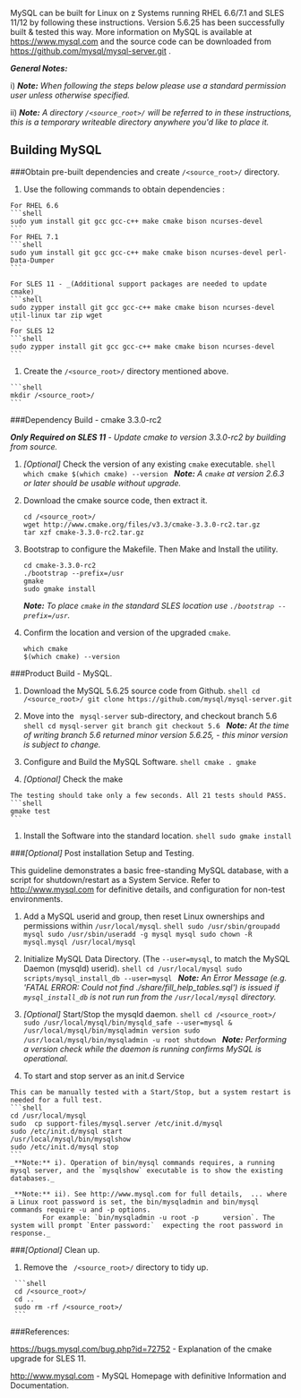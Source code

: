 MySQL can be built for Linux on z Systems running RHEL 6.6/7.1 and SLES 11/12 by following these instructions.  Version 5.6.25 has been successfully built & tested this way.
More information on MySQL is available at https://www.mysql.com and the source code can be downloaded from https://github.com/mysql/mysql-server.git
.

_**General Notes:**_

i) _**Note:** When following the steps below please use a standard permission user unless otherwise specified._

ii) _**Note:** A directory `/<source_root>/` will be referred to in these instructions, this is a temporary writeable directory anywhere you'd like to place it._

## Building MySQL

###Obtain pre-built dependencies and create `/<source_root>/` directory.

   1. Use the following commands to obtain dependencies :

    For RHEL 6.6
    ```shell
    sudo yum install git gcc gcc-c++ make cmake bison ncurses-devel
    ```
    For RHEL 7.1
    ```shell
    sudo yum install git gcc gcc-c++ make cmake bison ncurses-devel perl-Data-Dumper
    ```

    For SLES 11 - _(Additional support packages are needed to update cmake)_
    ```shell
    sudo zypper install git gcc gcc-c++ make cmake bison ncurses-devel util-linux tar zip wget
    ```
    For SLES 12
    ```shell
    sudo zypper install git gcc gcc-c++ make cmake bison ncurses-devel
    ```

   1. Create the `/<source_root>/` directory mentioned above.

    ```shell
    mkdir /<source_root>/
    ```

###Dependency Build -  cmake 3.3.0-rc2

   _**Only Required on SLES 11**  - Update cmake to version 3.3.0-rc2 by building from source._

   1. _[Optional]_ Check the version of any existing `cmake` executable.
    ```shell
      which cmake
      $(which cmake) --version
    ```
      _**Note:** A `cmake` at version 2.6.3 or later should be usable without upgrade._


   1. Download the cmake source code, then extract it.
      ```shell
      cd /<source_root>/
      wget http://www.cmake.org/files/v3.3/cmake-3.3.0-rc2.tar.gz
      tar xzf cmake-3.3.0-rc2.tar.gz
      ```

   1. Bootstrap to configure the Makefile. Then Make and Install the utility.
      ```shell
      cd cmake-3.3.0-rc2
      ./bootstrap --prefix=/usr
      gmake
      sudo gmake install
      ```
      _**Note:** To place `cmake` in the standard SLES location use `./bootstrap --prefix=/usr`._


   1. Confirm the location and version of the upgraded `cmake`.
      ```shell
      which cmake
      $(which cmake) --version
      ```

###Product Build - MySQL.

   1. Download the MySQL 5.6.25 source code from Github.
    ```shell
    cd /<source_root>/
    git clone https://github.com/mysql/mysql-server.git
    ```

   1. Move into the ` mysql-server` sub-directory, and checkout branch 5.6
    ```shell
    cd mysql-server
    git branch
    git checkout 5.6
    ```
    _**Note:** At the time of writing branch 5.6 returned minor version 5.6.25, - this minor version is subject to change._


   1. Configure and Build the MySQL Software.
    ```shell
    cmake .
    gmake
    ```

   1. _[Optional]_ Check the make

    The testing should take only a few seconds. All 21 tests should PASS.
    ```shell
    gmake test
    ```

   1. Install the Software into the standard location.
    ```shell
    sudo gmake install
    ```

###_[Optional]_ Post installation Setup and Testing.

   This guideline demonstrates a basic free-standing MySQL database, with a script for shutdown/restart as a System Service.
   Refer to http://www.mysql.com for definitive details, and configuration for non-test environments.

   1. Add a MySQL userid and group, then reset Linux ownerships and permissions within `/usr/local/mysql`.
    ```shell
    sudo /usr/sbin/groupadd mysql
    sudo /usr/sbin/useradd -g mysql mysql
    sudo chown -R mysql.mysql /usr/local/mysql
    ```

   1. Initialize MySQL Data Directory.  (The `--user=mysql`, to match the MySQL Daemon (mysqld) userid).
    ```shell
    cd /usr/local/mysql
    sudo scripts/mysql_install_db --user=mysql
    ```
     _**Note:** An Error Message (e.g. 'FATAL ERROR: Could not find ./share/fill_help_tables.sql') is issued if  `mysql_install_db` is not run run from the `/usr/local/mysql` directory._

   1. _[Optional]_ Start/Stop the mysqld daemon.
    ```shell
    cd /<source_root>/
    sudo /usr/local/mysql/bin/mysqld_safe --user=mysql &
    /usr/local/mysql/bin/mysqladmin version
    sudo /usr/local/mysql/bin/mysqladmin -u root shutdown
    ```
     _**Note:** Performing a version check while the daemon is running confirms MySQL is operational._

   1. To start and stop server as an init.d Service

    This can be manually tested with a Start/Stop, but a system restart is needed for a full test.
    ```shell
    cd /usr/local/mysql
    sudo  cp support-files/mysql.server /etc/init.d/mysql
    sudo /etc/init.d/mysql start
    /usr/local/mysql/bin/mysqlshow
    sudo /etc/init.d/mysql stop
    ```
    _**Note:** i). Operation of bin/mysql commands requires, a running mysql server, and the `mysqlshow` executable is to show the existing databases._

    _**Note:** ii). See http://www.mysql.com for full details,  ... where a Linux root password is set, the bin/mysqladmin and bin/mysql commands require -u and -p options.
            For example: `bin/mysqladmin -u root -p      version`. The system will prompt `Enter password:`  expecting the root password in response._

###_[Optional]_ Clean up.

   1. Remove the ` /<source_root>/` directory to tidy up.

     ```shell
     cd /<source_root>/
     cd ..
     sudo rm -rf /<source_root>/
     ```

###References:

https://bugs.mysql.com/bug.php?id=72752 - Explanation of the cmake upgrade for SLES 11.

http://www.mysql.com - MySQL Homepage with definitive Information and Documentation.

